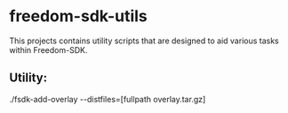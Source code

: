 # freedom-sdk-utils
This projects contains utility scripts that are designed to aid various tasks within Freedom-SDK.

## Utility:

  ./fsdk-add-overlay --distfiles=[fullpath overlay.tar.gz]
